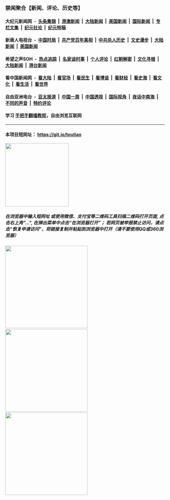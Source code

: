 ### 禁闻聚合【新闻、评论、历史等】

#### 大纪元新闻网 &nbsp;-&nbsp; [头条集锦](indexes/E头条集锦.md?t=03041731) &nbsp;|&nbsp; [港澳新闻](indexes/E港澳新闻.md?t=03041731)  &nbsp;|&nbsp; [大陆新闻](indexes/E大陆新闻.md?t=03041731) &nbsp;|&nbsp; [美国新闻](indexes/E美国新闻.md?t=03041731) &nbsp;|&nbsp; [国际新闻](indexes/E国际新闻.md?t=03041731) &nbsp;|&nbsp; [专栏文集](indexes/E专栏文集.md?t=03041731) &nbsp;|&nbsp; [纪元社论](indexes/E纪元社论.md?t=03041731) &nbsp;|&nbsp; [纪元特稿](indexes/E纪元特稿.md?t=03041731) 

#### 新唐人电视台 &nbsp;-&nbsp; [中国时局](indexes/N中国时局.md?t=03041731) &nbsp;|&nbsp; [共产党百年真相](indexes/N共产党百年真相.md?t=03041731) &nbsp;|&nbsp; [中共杀人历史](indexes/N中共杀人历史.md?t=03041731) &nbsp;|&nbsp; [文史漫步](indexes/N文史漫步.md?t=03041731) &nbsp;|&nbsp; [大陆新闻](indexes/N大陆新闻.md?t=03041731) &nbsp;|&nbsp; [美国新闻](indexes/N美国新闻.md?t=03041731)

#### 希望之声SOH &nbsp;-&nbsp; [热点追踪](indexes/H热点追踪.md?t=03041731) &nbsp;|&nbsp; [名家谈时事](indexes/H名家谈时事.md?t=03041731) &nbsp;|&nbsp; [个人评论](indexes/H个人评论.md?t=03041731)  &nbsp;|&nbsp; [红朝解密](indexes/H红朝解密.md?t=03041731) &nbsp;|&nbsp; [文化寻根](indexes/H文化寻根.md?t=03041731) &nbsp;|&nbsp; [大陆新闻](indexes/H大陆新闻.md?t=03041731) &nbsp;|&nbsp; [港台新闻](indexes/H港台新闻.md?t=03041731)

#### 看中国新闻网 &nbsp;-&nbsp; [看大陆](indexes/S看大陆.md?t=03041731) &nbsp;|&nbsp; [看官场](indexes/S看官场.md?t=03041731) &nbsp;|&nbsp; [看民生](indexes/S看民生.md?t=03041731)  &nbsp;|&nbsp; [看博谈](indexes/S看博谈.md?t=03041731) &nbsp;|&nbsp; [看财经](indexes/S看财经.md?t=03041731) &nbsp;|&nbsp; [看史海](indexes/S看史海.md?t=03041731) &nbsp;|&nbsp; [看文化](indexes/S看文化.md?t=03041731) &nbsp;|&nbsp; [看生活](indexes/S看生活.md?t=03041731) &nbsp;|&nbsp; [看世界](indexes/S看世界.md?t=03041731)

#### 自由亚洲电台 &nbsp;-&nbsp; [亚太报道](indexes/R亚太报道.md?t=03041731) &nbsp;|&nbsp; [中国一周](indexes/R中国一周.md?t=03041731) &nbsp;|&nbsp; [中国透视](indexes/R中国透视.md?t=03041731)  &nbsp;|&nbsp; [国际视角](indexes/R国际视角.md?t=03041731) &nbsp;|&nbsp; [夜话中南海](indexes/R夜话中南海.md?t=03041731) &nbsp;|&nbsp; [不同的声音](indexes/R不同的声音.md?t=03041731) &nbsp;|&nbsp; [特约评论](indexes/R特约评论.md?t=03041731)

#### 学习 [手把手翻墙教程](https://github.com/gfw-breaker/guides/wiki)，自由浏览互联网

----

#### 本项目短网址： https://git.io/toutiao
<img src="https://raw.githubusercontent.com/gfw-breaker/banned-news/master/scripts/img/qr.png" width="200px"/>  

##### 在浏览器中输入短网址 或使用微信、支付宝等二维码工具扫描二维码打开页面, 点击右上角"...", 在弹出菜单中点击“在浏览器打开”； 若网页被举报禁止访问，请点击“恢复申请访问”，将链接复制并粘贴到浏览器中打开（请不要使用QQ或360浏览器）

<img src="https://raw.githubusercontent.com/gfw-breaker/banned-news/master/scripts/img/1.png" width="260px"/> &nbsp; <img src="https://raw.githubusercontent.com/gfw-breaker/banned-news/master/scripts/img/2.png" width="260px"/> &nbsp; <img src="https://raw.githubusercontent.com/gfw-breaker/banned-news/master/scripts/img/3.png" width="260px"/>
